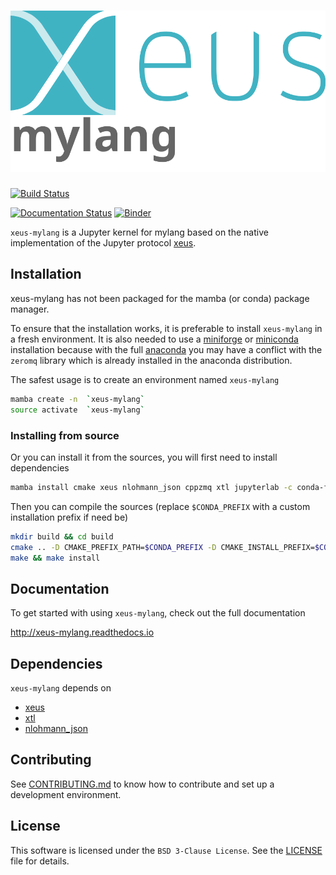 # ![xeus-mylang](docs/source/xeus-logo.svg)




[![Build Status](https://github.com/DerThorsten/xeus-mylang/actions/workflows/main.yml/badge.svg)](https://github.com/DerThorsten/xeus-mylang/actions/workflows/main.yml)

[![Documentation Status](http://readthedocs.org/projects/xeus-python/badge/?version=latest)](https://xeus-mylangreadthedocs.io/en/latest/?badge=latest)
[![Binder](https://mybinder.org/badge_logo.svg)](https://mybinder.org/v2/gh/DerThorsten/xeus-mylang/main?urlpath=/lab/tree/notebooks/xeus-mylang.ipynb)

`xeus-mylang` is a Jupyter kernel for mylang based on the native implementation of the
Jupyter protocol [xeus](https://github.com/jupyter-xeus/xeus).

## Installation

xeus-mylang has not been packaged for the mamba (or conda) package manager.

To ensure that the installation works, it is preferable to install `xeus-mylang` in a
fresh environment. It is also needed to use a
[miniforge](https://github.com/conda-forge/miniforge#mambaforge) or
[miniconda](https://conda.io/miniconda.html) installation because with the full
[anaconda](https://www.anaconda.com/) you may have a conflict with the `zeromq` library
which is already installed in the anaconda distribution.

The safest usage is to create an environment named `xeus-mylang`

```bash
mamba create -n  `xeus-mylang`
source activate  `xeus-mylang`
```

<!-- ### Installing from conda-forge

Then you can install in this environment `xeus-mylang` and its dependencies

```bash
mamba install`xeus-mylang` notebook -c conda-forge
``` -->

### Installing from source

Or you can install it from the sources, you will first need to install dependencies

```bash
mamba install cmake xeus nlohmann_json cppzmq xtl jupyterlab -c conda-forge
```

Then you can compile the sources (replace `$CONDA_PREFIX` with a custom installation
prefix if need be)

```bash
mkdir build && cd build
cmake .. -D CMAKE_PREFIX_PATH=$CONDA_PREFIX -D CMAKE_INSTALL_PREFIX=$CONDA_PREFIX -D CMAKE_INSTALL_LIBDIR=lib
make && make install
```

<!-- ## Trying it online

To try out xeus-mylang interactively in your web browser, just click on the binder link:
(Once Conda Package is Ready)

[![Binder](binder-logo.svg)](https://mybinder.org/v2/gh/DerThorsten/xeus-mylang/main?urlpath=/lab/tree/notebooks/xeus-mylang.ipynb) -->



## Documentation

To get started with using `xeus-mylang`, check out the full documentation

http://xeus-mylang.readthedocs.io


## Dependencies

`xeus-mylang` depends on

- [xeus](https://github.com/jupyter-xeus/xeus)
- [xtl](https://github.com/xtensor-stack/xtl)
- [nlohmann_json](https://github.com/nlohmann/json)



## Contributing

See [CONTRIBUTING.md](./CONTRIBUTING.md) to know how to contribute and set up a
development environment.

## License

This software is licensed under the `BSD 3-Clause License`. See the [LICENSE](LICENSE)
file for details.
